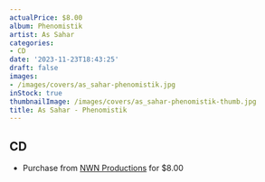 ```yaml
---
actualPrice: $8.00
album: Phenomistik
artist: As Sahar
categories:
- CD
date: '2023-11-23T18:43:25'
draft: false
images:
- /images/covers/as_sahar-phenomistik.jpg
inStock: true
thumbnailImage: /images/covers/as_sahar-phenomistik-thumb.jpg
title: As Sahar - Phenomistik
---
```


## CD
* Purchase from [NWN Productions](http://shop.nwnprod.com/index.php?route=product/product&path=93&product_id=26767&sort=pd.name&order=ASC) for $8.00
